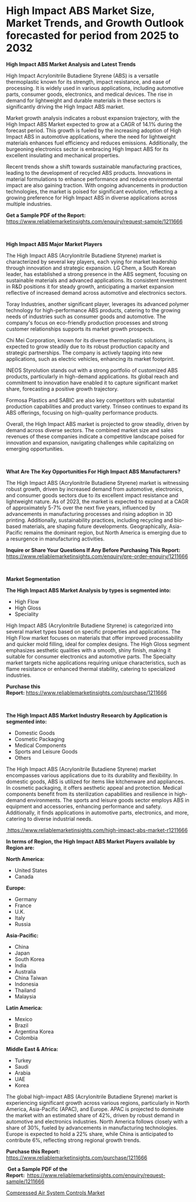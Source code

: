 <p><h1>High Impact ABS Market Size, Market Trends, and Growth Outlook forecasted for period from 2025 to 2032</h1></p><p><strong>High Impact ABS Market Analysis and Latest Trends</strong></p>
<p><p>High Impact Acrylonitrile Butadiene Styrene (ABS) is a versatile thermoplastic known for its strength, impact resistance, and ease of processing. It is widely used in various applications, including automotive parts, consumer goods, electronics, and medical devices. The rise in demand for lightweight and durable materials in these sectors is significantly driving the High Impact ABS market.</p><p>Market growth analysis indicates a robust expansion trajectory, with the High Impact ABS Market expected to grow at a CAGR of 14.1% during the forecast period. This growth is fueled by the increasing adoption of High Impact ABS in automotive applications, where the need for lightweight materials enhances fuel efficiency and reduces emissions. Additionally, the burgeoning electronics sector is embracing High Impact ABS for its excellent insulating and mechanical properties.</p><p>Recent trends show a shift towards sustainable manufacturing practices, leading to the development of recycled ABS products. Innovations in material formulations to enhance performance and reduce environmental impact are also gaining traction. With ongoing advancements in production technologies, the market is poised for significant evolution, reflecting a growing preference for High Impact ABS in diverse applications across multiple industries.</p></p>
<p><strong>Get a Sample PDF of the Report:&nbsp;</strong> <a href="https://www.reliablemarketinsights.com/enquiry/request-sample/1211666?utm_campaign=2181&utm_medium=2&utm_source=Github&utm_content=ia&utm_term=24032025&utm_id=high-impact-abs">https://www.reliablemarketinsights.com/enquiry/request-sample/1211666</a></p>
<p>&nbsp;</p>
<p><strong>High Impact ABS Major Market Players</strong></p>
<p><p>The High Impact ABS (Acrylonitrile Butadiene Styrene) market is characterized by several key players, each vying for market leadership through innovation and strategic expansion. LG Chem, a South Korean leader, has established a strong presence in the ABS segment, focusing on sustainable materials and advanced applications. Its consistent investment in R&D positions it for steady growth, anticipating a market expansion reflective of increased demand across automotive and electronics sectors.</p><p>Toray Industries, another significant player, leverages its advanced polymer technology for high-performance ABS products, catering to the growing needs of industries such as consumer goods and automotive. The company's focus on eco-friendly production processes and strong customer relationships supports its market growth prospects.</p><p>Chi Mei Corporation, known for its diverse thermoplastic solutions, is expected to grow steadily due to its robust production capacity and strategic partnerships. The company is actively tapping into new applications, such as electric vehicles, enhancing its market footprint.</p><p>INEOS Styrolution stands out with a strong portfolio of customized ABS products, particularly in high-demand applications. Its global reach and commitment to innovation have enabled it to capture significant market share, forecasting a positive growth trajectory.</p><p>Formosa Plastics and SABIC are also key competitors with substantial production capabilities and product variety. Trinseo continues to expand its ABS offerings, focusing on high-quality performance products.</p><p>Overall, the High Impact ABS market is projected to grow steadily, driven by demand across diverse sectors. The combined market size and sales revenues of these companies indicate a competitive landscape poised for innovation and expansion, navigating challenges while capitalizing on emerging opportunities.</p></p>
<p>&nbsp;</p>
<p><strong>What Are The Key Opportunities For High Impact ABS Manufacturers?</strong></p>
<p><p>The High Impact ABS (Acrylonitrile Butadiene Styrene) market is witnessing robust growth, driven by increased demand from automotive, electronics, and consumer goods sectors due to its excellent impact resistance and lightweight nature. As of 2023, the market is expected to expand at a CAGR of approximately 5-7% over the next five years, influenced by advancements in manufacturing processes and rising adoption in 3D printing. Additionally, sustainability practices, including recycling and bio-based materials, are shaping future developments. Geographically, Asia-Pacific remains the dominant region, but North America is emerging due to a resurgence in manufacturing activities.</p></p>
<p><strong>Inquire or Share Your Questions If Any Before Purchasing This Report:</strong> <a href="https://www.reliablemarketinsights.com/enquiry/pre-order-enquiry/1211666?utm_campaign=2181&utm_medium=2&utm_source=Github&utm_content=ia&utm_term=24032025&utm_id=high-impact-abs">https://www.reliablemarketinsights.com/enquiry/pre-order-enquiry/1211666</a></p>
<p>&nbsp;</p>
<p><strong>Market Segmentation</strong></p>
<p><strong>The High Impact ABS Market Analysis by types is segmented into:</strong></p>
<p><ul><li>High Flow</li><li>High Gloss</li><li>Speciality</li></ul></p>
<p><p>High Impact ABS (Acrylonitrile Butadiene Styrene) is categorized into several market types based on specific properties and applications. The High Flow market focuses on materials that offer improved processability and quicker mold filling, ideal for complex designs. The High Gloss segment emphasizes aesthetic qualities with a smooth, shiny finish, making it suitable for consumer electronics and automotive parts. The Specialty market targets niche applications requiring unique characteristics, such as flame resistance or enhanced thermal stability, catering to specialized industries.</p></p>
<p><strong>Purchase this Report:&nbsp;</strong><a href="https://www.reliablemarketinsights.com/purchase/1211666?utm_campaign=2181&utm_medium=2&utm_source=Github&utm_content=ia&utm_term=24032025&utm_id=high-impact-abs">https://www.reliablemarketinsights.com/purchase/1211666</a></p>
<p>&nbsp;</p>
<p><strong>The High Impact ABS Market Industry Research by Application is segmented into:</strong></p>
<p><ul><li>Domestic Goods</li><li>Cosmetic Packaging</li><li>Medical Components</li><li>Sports and Leisure Goods</li><li>Others</li></ul></p>
<p><p>The High Impact ABS (Acrylonitrile Butadiene Styrene) market encompasses various applications due to its durability and flexibility. In domestic goods, ABS is utilized for items like kitchenware and appliances. In cosmetic packaging, it offers aesthetic appeal and protection. Medical components benefit from its sterilization capabilities and resilience in high-demand environments. The sports and leisure goods sector employs ABS in equipment and accessories, enhancing performance and safety. Additionally, it finds applications in automotive parts, electronics, and more, catering to diverse industrial needs.</p></p>
<p><a href="https://www.reliablemarketinsights.com/high-impact-abs-market-r1211666?utm_campaign=2181&utm_medium=2&utm_source=Github&utm_content=ia&utm_term=24032025&utm_id=high-impact-abs">&nbsp;https://www.reliablemarketinsights.com/high-impact-abs-market-r1211666</a></p>
<p><strong>In terms of Region, the High Impact ABS Market Players available by Region are:</strong></p>
<p>
    <p> <strong> North America: </strong>
        <ul>
            <li>United States</li>
            <li>Canada</li>
        </ul>
        </p> 
    <p> <strong> Europe: </strong>
        <ul>
            <li>Germany</li>
            <li>France</li>
            <li>U.K.</li>
            <li>Italy</li>
            <li>Russia</li>
        </ul>
        </p> 
    <p> <strong> Asia-Pacific: </strong>
        <ul>
            <li>China</li>
            <li>Japan</li>
            <li>South Korea</li>
            <li>India</li>
            <li>Australia</li>
            <li>China Taiwan</li>
            <li>Indonesia</li>
            <li>Thailand</li>
            <li>Malaysia</li>
        </ul>
        </p> 
    <p> <strong> Latin America: </strong>
        <ul>
            <li>Mexico</li>
            <li>Brazil</li>
            <li>Argentina Korea</li>
            <li>Colombia</li>
        </ul>
        </p> 
    <p> <strong> Middle East & Africa: </strong>
        <ul>
            <li>Turkey</li>
            <li>Saudi</li>
            <li>Arabia</li>
            <li>UAE</li>
            <li>Korea</li>
        </ul>
    </p>
    </p>
<p><p>The global high-impact ABS (Acrylonitrile Butadiene Styrene) market is experiencing significant growth across various regions, particularly in North America, Asia-Pacific (APAC), and Europe. APAC is projected to dominate the market with an estimated share of 42%, driven by robust demand in automotive and electronics industries. North America follows closely with a share of 30%, fueled by advancements in manufacturing technologies. Europe is expected to hold a 22% share, while China is anticipated to contribute 6%, reflecting strong regional growth trends.</p></p>
<p><strong>Purchase this Report: </strong><a href="https://www.reliablemarketinsights.com/purchase/1211666?utm_campaign=2181&utm_medium=2&utm_source=Github&utm_content=ia&utm_term=24032025&utm_id=high-impact-abs">https://www.reliablemarketinsights.com/purchase/1211666</a></p>
<p>&nbsp;<strong>Get a Sample PDF of the Report:&nbsp;&nbsp;</strong><a href="https://www.reliablemarketinsights.com/enquiry/request-sample/1211666?utm_campaign=2181&utm_medium=2&utm_source=Github&utm_content=ia&utm_term=24032025&utm_id=high-impact-abs">https://www.reliablemarketinsights.com/enquiry/request-sample/1211666</a></p>
<p><strong></strong></p>
<p><p><a href="https://github.com/fendtdjunawo/Market-Research-Report-List-1/blob/main/compressed-air-system-controls-market.md?utm_campaign=2181&utm_medium=2&utm_source=Github&utm_content=ia&utm_term=24032025&utm_id=high-impact-abs">Compressed Air System Controls Market</a></p></p>